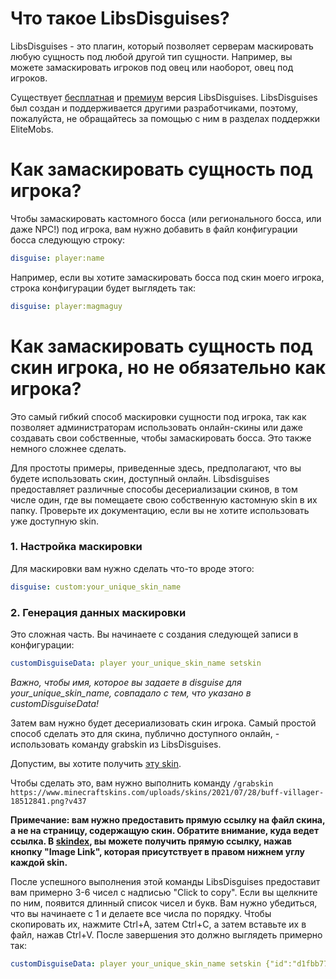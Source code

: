 # Что такое LibsDisguises?

LibsDisguises - это плагин, который позволяет серверам маскировать любую сущность под любой другой тип сущности. Например, вы можете замаскировать игроков под овец или наоборот, овец под игроков.

Существует [бесплатная](https://www.spigotmc.org/resources/libs-disguises-free.81/) и [премиум](https://www.spigotmc.org/resources/libs-disguises.32453/) версия LibsDisguises. LibsDisguises был создан и поддерживается другими разработчиками, поэтому, пожалуйста, не обращайтесь за помощью с ним в разделах поддержки EliteMobs.

# Как замаскировать сущность под игрока?

Чтобы замаскировать кастомного босса (или регионального босса, или даже NPC!) под игрока, вам нужно добавить в файл конфигурации босса следующую строку:

```yml
disguise: player:name
```

Например, если вы хотите замаскировать босса под скин моего игрока, строка конфигурации будет выглядеть так:

```yml
disguise: player:magmaguy
```

# Как замаскировать сущность под скин игрока, но не обязательно как игрока?

Это самый гибкий способ маскировки сущности под игрока, так как позволяет администраторам использовать онлайн-скины или даже создавать свои собственные, чтобы замаскировать босса. Это также немного сложнее сделать.

Для простоты примеры, приведенные здесь, предполагают, что вы будете использовать скин, доступный онлайн. Libsdisguises  предоставляет различные способы десериализации скинов, в том числе один, где вы помещаете свою собственную кастомную skin в их папку. Проверьте их документацию, если вы не хотите использовать уже доступную skin.

### 1. Настройка маскировки

Для маскировки вам нужно сделать что-то вроде этого:

```yaml
disguise: custom:your_unique_skin_name
```

### 2. Генерация данных маскировки

Это сложная часть. Вы начинаете с создания следующей записи в конфигурации:

```yaml
customDisguiseData: player your_unique_skin_name setskin 
```

*Важно, чтобы имя, которое вы задаете в  disguise  для  your_unique_skin_name,  совпадало с тем, что указано в  customDisguiseData!*

Затем вам нужно будет десериализовать скин игрока. Самый простой способ сделать это для скина, публично доступного онлайн, - использовать команду grabskin из LibsDisguises.

Допустим, вы хотите получить [эту skin](https://www.minecraftskins.com/skin/18512841/buff-villager/).

Чтобы сделать это, вам нужно выполнить команду `/grabskin https://www.minecraftskins.com/uploads/skins/2021/07/28/buff-villager-18512841.png?v437`

**Примечание:  вам нужно предоставить прямую ссылку на файл скина, а не на страницу, содержащую скин.  Обратите внимание, куда ведет ссылка.  В  [skindex](https://www.minecraftskins.com/),  вы можете получить прямую ссылку, нажав  кнопку  "Image Link",  которая  присутствует  в  правом  нижнем  углу  каждой  skin.**

После успешного выполнения этой команды LibsDisguises  предоставит вам примерно 3-6 чисел с надписью "Click to copy".  Если вы щелкните по ним, появится длинный список чисел и букв.  Вам нужно убедиться, что вы начинаете с 1 и делаете все числа по порядку.  Чтобы скопировать их, нажмите Ctrl+A, затем Ctrl+C, а затем вставьте их в файл, нажав Ctrl+V.  После завершения это должно выглядеть примерно так:

```yaml
customDisguiseData: player your_unique_skin_name setskin {"id":"d1fbb77f-b184-4718-b0a2-c7ae866798d3","name":"Unknown","properties":[{"name":"textures","value":"ewogICJ0aW1lc3RhbXAiIDogMTYyNzU0ODkwMjQ0OSwKICAicHJvZmlsZUlkIiA6ICIxOTI1MjFiNGVmZGI0MjVjODkzMWYwMmE4NDk2ZTExYiIsCiAgInByb2ZpbGVOYW1lIiA6ICJTZXJpYWxpemFibGUiLAogICJzaWduYXR1cmVSZXF1aXJlZCIgOiB0cnVlLAogICJ0ZXh0dXJlcyIgOiB7CiAgICAiU0tJTiIgOiB7CiAgICAgICJ1cmwiIDogImh0dHA6Ly90ZXh0dXJlcy5taW5lY3JhZnQubmV0L3RleHR1cmUvMzlmYTZkMWFlODA2YTY2OGI0OTgzYmZhY2ZkMGUzMzQ5MGE5MGU4YTZmMWE2MmEwZGQ5YzQ1YjdkYjBiNjU1MyIKICAgIH0KICB9Cn0=","signature":"P/XSvxX45MUZGc5uuDKuVgmMUk2V1HADPI84Os5J4NnmURhLeS4jL4FSeShmz0cH7sBWmMg80g9ADP33R9PcOmzbHK4hJBFt2VYLJNgSYHK6VGp6qLGXDfdAa3vRNXN7jKtsrqVEANax7Gzv3xcWARLbq1FuQ6yYdXDY8Coc02YdXD


